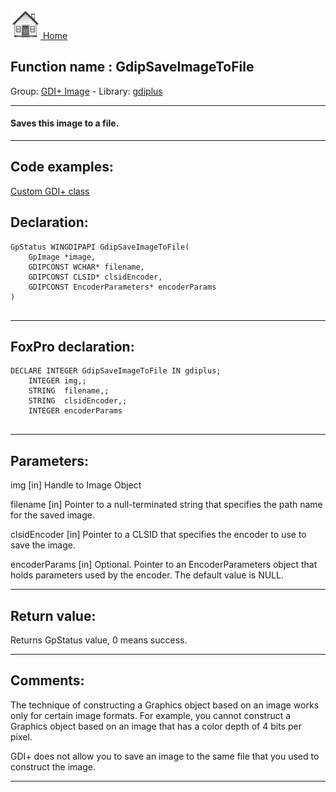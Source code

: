 [<img src="../../images/home.png"> Home ](https://github.com/VFPX/Win32API)  

## Function name : GdipSaveImageToFile
Group: [GDI+ Image](../../functions_group.md#GDIplus_Image)  -  Library: [gdiplus](../../Libraries.md#gdiplus)  
***  


#### Saves this image to a file.
***  


## Code examples:
[Custom GDI+ class](../../samples/sample_450.md)  

## Declaration:
```foxpro  
GpStatus WINGDIPAPI GdipSaveImageToFile(
	GpImage *image,
	GDIPCONST WCHAR* filename,
	GDIPCONST CLSID* clsidEncoder,
	GDIPCONST EncoderParameters* encoderParams
)
  
```  
***  


## FoxPro declaration:
```foxpro  
DECLARE INTEGER GdipSaveImageToFile IN gdiplus;
	INTEGER img,;
	STRING  filename,;
	STRING  clsidEncoder,;
	INTEGER encoderParams
  
```  
***  


## Parameters:
img
[in] Handle to Image Object

filename
[in] Pointer to a null-terminated string that specifies the path name for the saved image. 

clsidEncoder
[in] Pointer to a CLSID that specifies the encoder to use to save the image. 

encoderParams
[in] Optional. Pointer to an EncoderParameters object that holds parameters used by the encoder. The default value is NULL.   
***  


## Return value:
Returns GpStatus value, 0 means success.  
***  


## Comments:
The technique of constructing a Graphics object based on an image works only for certain image formats. For example, you cannot construct a Graphics object based on an image that has a color depth of 4 bits per pixel.  
  
GDI+ does not allow you to save an image to the same file that you used to construct the image.   
  
***  


